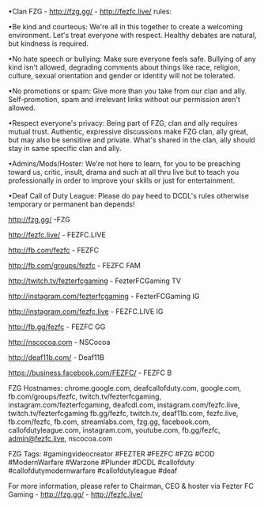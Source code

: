 •Clan FZG - <http://fzg.gg/> - <http://fezfc.live/> rules:

•Be kind and courteous:
We're all in this together to create a welcoming environment. 
Let's treat everyone with respect. Healthy debates are natural, 
but kindness is required.

•No hate speech or bullying:
Make sure everyone feels safe. Bullying of any kind isn't 
allowed, degrading comments about things like race, religion, 
culture, sexual orientation and gender or identity will not 
be tolerated.

•No promotions or spam:
Give more than you take from our clan and ally. Self-promotion, 
spam and irrelevant links without our permission aren't allowed.

•Respect everyone's privacy:
Being part of FZG, clan and ally requires mutual trust. Authentic, 
expressive discussions make FZG clan, ally great, but may also be 
sensitive and private. What's shared in the clan, ally should stay 
in same specific clan and ally.

•Admins/Mods/Hoster:
We're not here to learn, for you to be preaching toward us, critic, 
insult, drama and such at all thru live but to teach you 
professionally in order to improve your skills or just for 
entertainment.

•Deaf Call of Duty League:
Please do pay heed to DCDL's rules otherwise temporary or permanent 
ban depends!

<http://fzg.gg/> -FZG

<http://fezfc.live/> - FEZFC.LIVE

<http://fb.com/fezfc> - FEZFC

<http://fb.com/groups/fezfc> - FEZFC FAM

<http://twitch.tv/fezterfcgaming> - FezterFCGaming TV

<http://instagram.com/fezterfcgaming> - FezterFCGaming IG

<http://instagram.com/fezfc.live> - FEZFC.LIVE IG

<http://fb.gg/fezfc> - FEZFC GG

<http://nscocoa.com> - NSCocoa

<http://deaf11b.com/> - Deaf11B

<https://business.facebook.com/FEZFC/> - FEZFC B

FZG Hostnames:
chrome.google.com, deafcallofduty.com, google.com, fb.com/groups/fezfc, 
twitch.tv/fezterfcgaming, instagram.com/fezterfcgaming, deafcdl.com, 
instagram.com/fezfc.live, twitch.tv/fezterfcgaming fb.gg/fezfc, twitch.tv, 
deaf11b.com, fezfc.live, fb.com/fezfc, fb.com, streamlabs.com, fzg.gg, 
facebook.com, callofdutyleague.com, instagram.com, youtube.com, fb.gg/fezfc, 
admin@fezfc.live, nscocoa.com

FZG Tags:
#gamingvideocreator #FEZTER #FEZFC #FZG #COD #ModernWarfare #Warzone 
#Plunder #DCDL #callofduty #callofdutymodernwarfare #callofdutyleague #deaf

For more information, please refer to Chairman, CEO & hoster via 
Fezter FC Gaming - <http://fzg.gg/> - <http://fezfc.live/>
